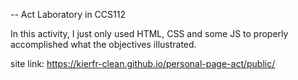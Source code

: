 -- Act Laboratory in CCS112

In this activity, I just only used HTML, CSS and some JS to properly accomplished what the objectives illustrated.

site link: https://kierfr-clean.github.io/personal-page-act/public/
